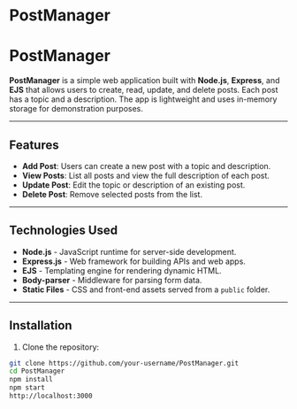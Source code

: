 # PostManager
# PostManager

**PostManager** is a simple web application built with **Node.js**, **Express**, and **EJS** that allows users to create, read, update, and delete posts. Each post has a topic and a description. The app is lightweight and uses in-memory storage for demonstration purposes.

---

## Features

- **Add Post**: Users can create a new post with a topic and description.
- **View Posts**: List all posts and view the full description of each post.
- **Update Post**: Edit the topic or description of an existing post.
- **Delete Post**: Remove selected posts from the list.

---

## Technologies Used

- **Node.js** - JavaScript runtime for server-side development.
- **Express.js** - Web framework for building APIs and web apps.
- **EJS** - Templating engine for rendering dynamic HTML.
- **Body-parser** - Middleware for parsing form data.
- **Static Files** - CSS and front-end assets served from a `public` folder.

---

## Installation

1. Clone the repository:

```bash
git clone https://github.com/your-username/PostManager.git
cd PostManager
npm install
npm start
http://localhost:3000

